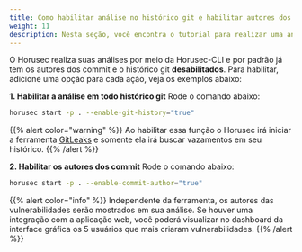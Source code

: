 ```yaml
---
title: Como habilitar análise no histórico git e habilitar autores dos commit?
weight: 11
description: Nesta seção, você encontra o tutorial para realizar uma análise com o histórico git ativado e mostrar quem são os autores das vulnerabilidades encontradas.
---
```



O Horusec realiza suas análises por meio da Horusec-CLI e por padrão já tem os autores dos commit e o histórico git **desabilitados**.
Para habilitar, adicione uma opção para cada ação, veja os exemplos abaixo: 

**1. Habilitar a análise em todo histórico git**
Rode o comando abaixo: 

```bash
horusec start -p . --enable-git-history="true"
```

{{% alert color="warning" %}}
Ao habilitar essa função o Horusec irá iniciar a ferramenta [GitLeaks](/docs/pt-br/cli/analysis-tools/security-tools/#gitleaks) e somente ela irá buscar vazamentos em seu histórico.
{{% /alert %}}


**2. Habilitar os autores dos commit**
Rode o comando abaixo: 

```bash
horusec start -p . --enable-commit-author="true"
```

{{% alert color="info" %}}
Independente da ferramenta, os autores das vulnerabilidades serão mostrados em sua análise. Se houver uma integração com a aplicação web, você poderá visualizar no dashboard da interface gráfica os 5 usuários que mais criaram vulnerabilidades.
{{% /alert %}}

